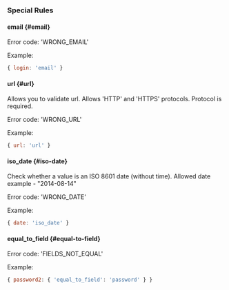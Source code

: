 ### Special Rules

#### email {#email}

Error code: 'WRONG\_EMAIL'

Example:

```javascript
{ login: 'email' }
```

#### url {#url}

Allows you to validate url. Allows 'HTTP' and 'HTTPS' protocols. Protocol is required.

Error code: 'WRONG\_URL'

Example:

```javascript
{ url: 'url' }
```

#### iso\_date {#iso-date}

Check whether a value is an ISO 8601 date \(without time\). Allowed date example - "2014-08-14"

Error code: 'WRONG\_DATE'

Example:

```javascript
{ date: 'iso_date' }
```

#### equal\_to\_field {#equal-to-field}

Error code: 'FIELDS\_NOT\_EQUAL'

Example:

```javascript
{ password2: { 'equal_to_field': 'password' } }
```
